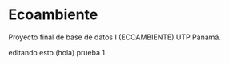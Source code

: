 Ecoambiente
===========

Proyecto final de base de datos I (ECOAMBIENTE) UTP Panamá. 

editando esto (hola) prueba 1 
